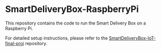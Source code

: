 # SmartDeliveryBox-RaspberryPi
This repository contains the code to run the Smart Delivery Box on a Raspberry Pi.

For detailed setup instructions, please refer to the [SmartDeliveryBox-IoT-final-proj](https://github.com/che0124/SmartDeliveryBox-IoT-final-proj) repository.

